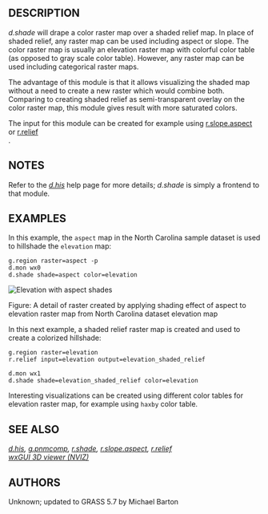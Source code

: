 ## DESCRIPTION

*d.shade* will drape a color raster map over a shaded relief map. In
place of shaded relief, any raster map can be used including aspect or
slope. The color raster map is usually an elevation raster map with
colorful color table (as opposed to gray scale color table). However,
any raster map can be used including categorical raster maps.

The advantage of this module is that it allows visualizing the shaded
map without a need to create a new raster which would combine both.
Comparing to creating shaded relief as semi-transparent overlay on the
color raster map, this module gives result with more saturated colors.

The input for this module can be created for example using
[r.slope.aspect](r.slope.aspect.md) or [r.relief](r.relief.md)  
.

## NOTES

Refer to the *[d.his](d.his.md)* help page for more details; *d.shade*
is simply a frontend to that module.

## EXAMPLES

In this example, the `aspect` map in the North Carolina sample dataset
is used to hillshade the `elevation` map:

```shell
g.region raster=aspect -p
d.mon wx0
d.shade shade=aspect color=elevation
```

![Elevation with aspect shades](dshade.png)

Figure: A detail of raster created by applying shading effect of aspect
to elevation raster map from North Carolina dataset elevation map

In this next example, a shaded relief raster map is created and used to
create a colorized hillshade:

```shell
g.region raster=elevation
r.relief input=elevation output=elevation_shaded_relief

d.mon wx1
d.shade shade=elevation_shaded_relief color=elevation
```

Interesting visualizations can be created using different color tables
for elevation raster map, for example using `haxby` color table.

## SEE ALSO

*[d.his](d.his.md), [g.pnmcomp](g.pnmcomp.md), [r.shade](r.shade.md),
[r.slope.aspect](r.slope.aspect.md), [r.relief](r.relief.md)  
[wxGUI 3D viewer (NVIZ)](wxGUI.nviz.md)*

## AUTHORS

Unknown; updated to GRASS 5.7 by Michael Barton

